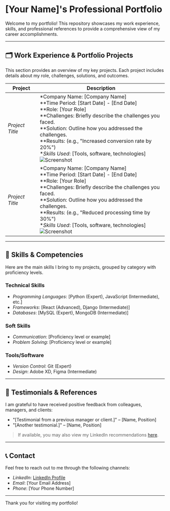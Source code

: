 # [Your Name]'s Professional Portfolio

Welcome to my portfolio! This repository showcases my work experience, skills, and professional references to provide a comprehensive view of my career accomplishments.

---

## 🗂 Work Experience & Portfolio Projects
This section provides an overview of my key projects. Each project includes details about my role, challenges, solutions, and outcomes.

| Project | Description |
| ------- | ----------- |
| *Project Title* | *Company Name: [Company Name] <br> **Time Period: [Start Date] - [End Date] <br> **Role: [Your Role] <br> **Challenges: Briefly describe the challenges you faced. <br> **Solution: Outline how you addressed the challenges. <br> **Results: (e.g., "Increased conversion rate by 20%") <br> **Skills Used*: [Tools, software, technologies] <br> ![Screenshot](assets/project1.png) |
| *Project Title* | *Company Name: [Company Name] <br> **Time Period: [Start Date] - [End Date] <br> **Role: [Your Role] <br> **Challenges: Briefly describe the challenges you faced. <br> **Solution: Outline how you addressed the challenges. <br> **Results: (e.g., "Reduced processing time by 30%") <br> **Skills Used*: [Tools, software, technologies] <br> ![Screenshot](assets/project2.png) |

---

## 💼 Skills & Competencies
Here are the main skills I bring to my projects, grouped by category with proficiency levels.

### Technical Skills
- *Programming Languages*: [Python (Expert), JavaScript (Intermediate), etc.]
- *Frameworks*: [React (Advanced), Django (Intermediate)]
- *Databases*: [MySQL (Expert), MongoDB (Intermediate)]

### Soft Skills
- *Communication*: [Proficiency level or example]
- *Problem Solving*: [Proficiency level or example]

### Tools/Software
- *Version Control*: Git (Expert)
- *Design*: Adobe XD, Figma (Intermediate)

---

## 📢 Testimonials & References
I am grateful to have received positive feedback from colleagues, managers, and clients:

- "[Testimonial from a previous manager or client.]" – [Name, Position]
- "[Another testimonial.]" – [Name, Position]

> If available, you may also view my LinkedIn recommendations [here](link-to-your-linkedin).

---

## 📞 Contact
Feel free to reach out to me through the following channels:

- *LinkedIn*: [LinkedIn Profile](link-to-your-linkedin)
- *Email*: [Your Email Address]
- *Phone*: [Your Phone Number]

---

Thank you for visiting my portfolio!

